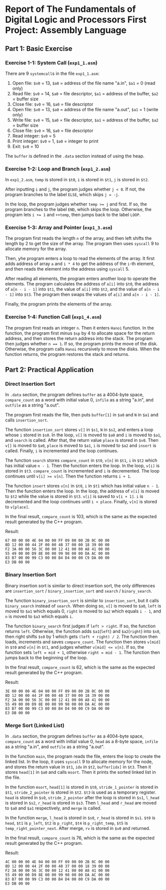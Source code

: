 # Report of The Fundamentals of Digital Logic and Processors First Project: Assembly Language

## Part 1: Basic Exercise

### Exercise 1-1: System Call (`exp1_1.asm`)

There are 9 `systemcall`s in the file `exp1_1.asm`:

1. Open file: `$v0` = 13, `$a0` = address of the file name "a.in", `$a1` = 0 (read only)
2. Read file: `$v0` = 14, `$a0` = file descriptor, `$a1` = address of the buffer, `$a2` = buffer size
3. Close file: `$v0` = 16, `$a0` = file descriptor
4. Open file: `$v0` = 13, `$a0` = address of the file name "a.out", `$a1` = 1 (write only)
5. Write file: `$v0` = 15, `$a0` = file descriptor, `$a1` = address of the buffer, `$a2` = buffer size
6. Close file: `$v0` = 16, `$a0` = file descriptor
7. Read integer: `$v0` = 5
8. Print integer: `$v0` = 1, `$a0` = integer to print
9. Exit: `$v0` = 10

The `buffer` is defined in the `.data` section instead of using the heap.

### Exercise 1-2: Loop and Branch (`exp1_2.asm`)

In `exp1_2.asm`, `temp` is stored in `$t0`, `i` is stored in `$t1`, `j` is stored in `$t2`.

After inputting `i` and `j`, the program judges whether `j < 0`. If not, the program branches to the label `ELSE`, which skips `j = -j`.

In the loop, the program judges whether `temp >= j` and first. If so, the program branches to the label `END`, which skips the loop. Otherwise, the program lets `i += 1` and `++temp`, then jumps back to the label `LOOP`.

### Exercise 1-3: Array and Pointer (`exp1_3.asm`)

The program first reads the length `n` of the array, and then left shifts the length by 2 to get the size of the array. The program then uses `syscall` 9 to allocate memory for the array.

Then, yhe program enters a loop to read the elements of the array. It first adds address of array `a` and `i * 4` to get the address of the `i`-th element, and then reads the element into the address using `syscall` 5.

After reading all elements, the program enters another loop to operate the elements. The program calculates the address of `a[i]` into `$t0`, the address of `a[n - i - 1]` into `$t1`, the value of `a[i]` into `$t2`, and the value of `a[n - i - 1]` into `$t3`. The program then swaps the values of `a[i]` and `a[n - i - 1]`.

Finally, the program prints the elements of the array.

### Exercise 1-4: Function Call (`exp1_4.asm`)

The program first reads an integer `n`. Then it enters `Hanoi` function. In the function, the program first minus `$sp` by 4 to allocate space for the return address, and then stores the return address into the stack. The program then judges whether `n == 1`. If so, the program prints the move of the disk. Otherwise, the program calls `Hanoi` recursively to move the disks. When the function returns, the program restores the stack and returns.

## Part 2: Practical Application

### Direct Insertion Sort

In `.data` section, the program defines `buffer` as a 4004-byte space, `compare_count` as a word with initial value 0, `infile` as a string "a.in", and `outfile` as a string "a.out".

The program first reads the file, then puts `buffer[1]` in `$a0` and `N` in `$a1` and calls `insertion_sort`.

The function `insertion_sort` stores `v[]` in `$s1`, `N` in `$s2`, and enters a loop whose `i` stored in `$s0`. In the loop, `v[]` is moved to `$a0` and `i` is moved to `$a1`, and `search` is called. After that, the return value `place` is stored in `$v0`. Then `v[]` is moved to `$a0`, `place` is moved to `$a1`, `i` is moved to `$a2` and `insert` is called. Finally, `i` is incremented and the loop continues.

The function `search` stores `compare_count` in `$t0`, `v[n]` in `$t1`, `i` in `$t2` which has initial value `n - 1`. Then the function enters the loop. In the loop, `v[i]` is stored in `$t3`. `compare_count` is incremented and `i` is decremented. The loop continues until `v[i] >= v[n]`. Then the function returns `i + 1`.

The function `insert` stores `v[n]` in `$t0`, `i` in `$t1` which has initial value `n - 1`. Then the function enters the loop. In the loop, the address of `v[i]` is moved to `$t2` while the value is stored in `$t3`. `v[i]` is saved to `v[i + 1]`. `i` is decremented and the loop continues until `i < place`. Finally, `v[n]` is stored to `v[place]`.

In the final result, `compare_count` is 103, which is the same as the expected result generated by the C++ program.

Result: 

```
67 00 00 00 4E 04 00 00 FF 09 00 00 2B 0C 00 00
8D 12 00 00 44 2F 00 00 48 37 00 00 18 39 00 00
F2 3A 00 00 56 3C 00 00 12 41 00 00 A8 41 00 00
55 49 00 00 D9 8E 00 00 99 98 00 00 DA AC 00 00
83 B7 00 00 99 C3 00 00 B4 D4 00 00 C9 DA 00 00
E3 DB 00 00
```

### Binary Insertion Sort

Binary insertion sort is similar to direct insertion sort, the only differences are `insertion_sort` / `binary_insertion_sort` and `search` / `binary_search`.

The function `binary_insertion_sort` is similar to `insertion_sort`, but it calls `binary_search` instead of `search`. When doing so, `v[]` is moved to `$a0`, `left` is moved to `$a1` which equals 0, `right` is moved to `$a2` which equals `i - 1`, and `n` is moved to `$a3` which equals `i`.

The function `binary_search` first judges if `left > right`. If so, the function returns `left`. Otherwise, the function adds `$a1`(`left`) and `$a2`(`right`) into `$s0`, then right shifts `$s0` by 1 which gets `(left + right) / 2`. The function then loads, increments and saves `compare_count`. The function then stores `v[mid]` in `$t0` and `v[n]` in `$t1`, and judges whether `v[mid] <= v[n]`. If so, the function sets `left = mid + 1`, otherwise `right = mid - 1`. The function then jumps back to the beginning of the loop.

In the final result, `compare_count` is 62, which is the same as the expected result generated by the C++ program.

Result:

```
3E 00 00 00 4E 04 00 00 FF 09 00 00 2B 0C 00 00
8D 12 00 00 44 2F 00 00 48 37 00 00 18 39 00 00
F2 3A 00 00 56 3C 00 00 12 41 00 00 A8 41 00 00
55 49 00 00 D9 8E 00 00 99 98 00 00 DA AC 00 00
83 B7 00 00 99 C3 00 00 B4 D4 00 00 C9 DA 00 00
E3 DB 00 00
```

### Merge Sort (Linked List)

In `.data` section, the program defines `buffer` as a 4004-byte space, `compare_count` as a word with initial value 0, `head` as a 8-byte space, `infile` as a string "a.in", and `outfile` as a string "a.out".

In the function `main`, the program reads the file, enters the loop to create the linked list. In the loop, it uses `syscall` 9 to allocate memory for the node, and stores the return value in `$t1`, `idx` in `$t2`, `buffer[idx]` in `$t3`. Then it stores `head[1]` in `$a0` and calls `msort`. Then it prints the sorted linked list in the file.

In the function `msort`, `head[1]` is stored in `$t0`, `stride_1_pointer` is stored in `$t1`, `stride_2_pointer` is stored in `$t2`. `$t3` is used as a temporary register. `head` is stored in `$s0`, `stride_2_pointer` after the loop is stored in `$s1`, `l_head` is stored in `$s2`, `r_head` is stored in `$s3`. Then `l_head` and `r_head` are moved to `$a0` and `$a1` respectively, and `merge` is called.

In the function `merge`, `l_head` is stored in `$s0`, `r_head` is stored in `$s1`. `$t0` is `head`, `$t1` is `p_left`, `$t2` is `p_right`, `$t4` is `p_right_temp`, `$t5` is `temp_right_pointer_next`. After merge, `rv` is stored in `$v0` and returned.

In the final result, `compare_count` is 76, which is the same as the expected result generated by the C++ program.

Result:

```
4C 00 00 00 4E 04 00 00 FF 09 00 00 2B 0C 00 00
8D 12 00 00 44 2F 00 00 48 37 00 00 18 39 00 00
F2 3A 00 00 56 3C 00 00 12 41 00 00 A8 41 00 00
55 49 00 00 D9 8E 00 00 99 98 00 00 DA AC 00 00
83 B7 00 00 99 C3 00 00 B4 D4 00 00 C9 DA 00 00
E3 DB 00 00
```